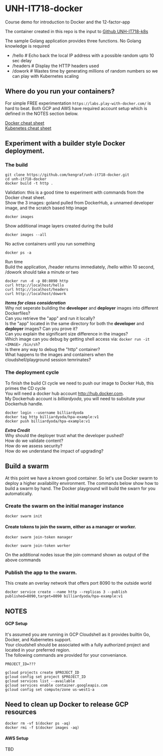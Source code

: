 # UNH-IT718-docker
Course demo for introduction to Docker and the 12-factor-app

The container created in this repo is the input to [Github UNH-IT718-k8s](https://github.com/kengraf/UNH-IT718-k8s)

The sample Golang application provides three functions. No Golang knowledge is required
- /hello  # Echo back the local IP address with a possible random upto 10 sec delay
- /headers   # Display the HTTP headers used
- /dowork # Wastes time by generating millions of random numbers so we can play with Kubernetes scaling

## Where do you run your containers?
For simple FREE experimentation `https://labs.play-with-docker.com/` is hard to beat.
Both GCP and AWS have required account setup which is defined in the NOTES section below.  

[Docker cheat sheet](https://dockerlabs.collabnix.com/docker/cheatsheet/)  
[Kubenetes cheat sheet](https://kubernetes.io/docs/reference/kubectl/cheatsheet/)  

## Experiment with a builder style Docker deployment.  

### The build
```
git clone https://github.com/kengraf/unh-it718-docker.git
cd unh-it718-docker
docker build -t http .
```

Validation: this is a good time to experiment with commands from the Docker cheat sheet.    
Show the 3 images: goland pulled from DockerHub, a unnamed developer image, and the scratch based http image
```
docker images
```
Show additional image layers created during the build
```
docker images --all 
```
No active containers until you run something
```
docker ps -a 
```

Run time  
Build the application, /header returns immediately, /hello within 10 second, /dowork should take a minute or two  

```
docker run -d -p 80:8090 http
curl http://localhost/hello
curl http://localhost/headers
curl http://localhost/dowork
```

***Items for class consideration***  
Why not seperate building the **developer** and **deployer** images into different Dockerfiles?  
Can you retrieve the "app" and run it locally?   
Is the "app" located in the same directory for both the **developer** and **deployer** images?  Can you prove it?  
Can you explain the significant size difference in the images?  
Which image can you debug by getting shell access via: `docker run -it <IMAGE> /bin/sh`?   
Is there any way to debug the "http" container?  
What happens to the images and containers when the cloudshell/playground session temrinates?  

### The deployment cycle
To finish the build CI cycle we need to push our image to Docker Hub, this primes the CD cycle  
You will need a docker hub account http://hub.docker.com.  
My Dockerhub account is *billiardyoda*, you will need to subsitute your Dockerhub handle.  
```
docker login --username billiardyoda
docker tag http billiardyoda/hpa-example:v1
docker push billiardyoda/hpa-example:v1
```
***Extra Credit***  
Why should the deployer trust what the developer pushed?  
How do we validate content?  
How do we assess security?  
How do we understand the impact of upgrading?  

## Build a swarm  
At this point we have a known good container.  So let's use Docker swarm to deploy a higher availability environment.  The commands below show how to build a swarm by hand.  The Docker playground will build the swarn for you automatically.  

### Create the swarm on the initial manager instance
```
docker swarm init
```
#### Create tokens to join the swarm, either as a manager or worker.  
```
docker swarm join-token manager
```
```
docker swarm join-token worker
```
On the additional nodes issue the join command shown as output of the above commands  

### Publish the app to the swarm.  
This create an overlay network that offers port 8090 to the outside world  
```
docker service create --name http --replicas 3 --publish published=8090,target=8090 billiardyoda/hpa-example:v1
```

## NOTES
#### GCP Setup
It's assumed you are running in GCP Cloudshell as it provides builtin Go, Docker, and Kubernetes support.  
Your cloudshell should be associated with a fully authorized project and located in your preferred region.  
The following commands are provided for your conveniance.
```
PROJECT_ID=???
```
```
gcloud projects create $PROJECT_ID
gcloud config set project $PROJECT_ID
gcloud services list --available
gcloud services enable container.googleapis.com
gcloud config set compute/zone us-west1-a
```

## Need to clean up Docker to release GCP resources
```
docker rm -vf $(docker ps -aq)  
docker rmi -f $(docker images -aq)
```
#### AWS Setup
TBD

